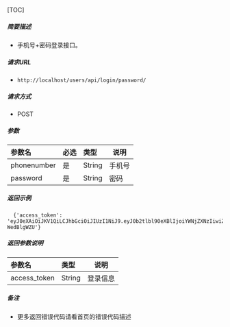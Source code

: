 

[TOC]
    
##### 简要描述

- 手机号+密码登录接口。

##### 请求URL
- ` http://localhost/users/api/login/password/ `
  
##### 请求方式
- POST 

##### 参数

| 参数名         |必选| 类型     | 说明 |
|:------------|:---|:-------|----|
| phonenumber |是  | String | 手机号 |
| password    |是  | String | 密码 |

##### 返回示例 

``` 
  {'access_token': 'eyJ0eXAiOiJKV1QiLCJhbGciOiJIUzI1NiJ9.eyJ0b2tlbl90eXBlIjoiYWNjZXNzIiwiZXhwIjoxNjk2NDA4MDg4LCJpYXQiOjE2OTYzMjE2ODgsImp0aSI6ImE0MzBjMDc1MDMyYzRmY2RiMjY1NDc3ZWM4YTcwYWM3IiwidXNlcl9pZCI6MzJ9.uv1caItLKyefqV_cfWHWfyEXh4kSndQEH-WedBlgWZU'}
```

##### 返回参数说明 

|参数名|类型| 说明   |
|:-----  |:-----|------|
|access_token |String   | 登录信息 |

##### 备注 

- 更多返回错误代码请看首页的错误代码描述




